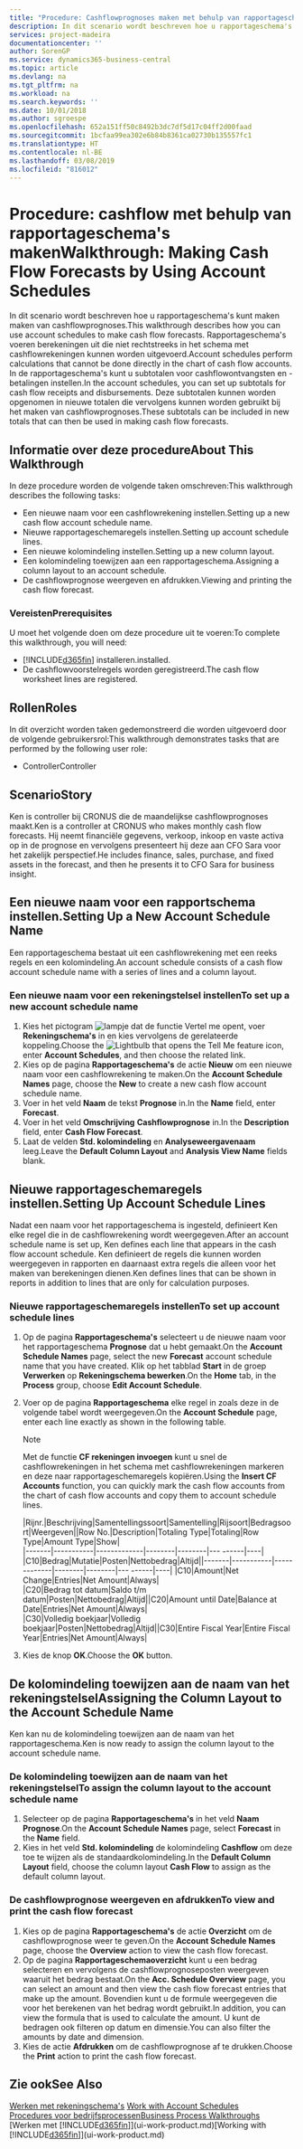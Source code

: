 ```yaml
---
title: "Procedure: Cashflowprognoses maken met behulp van rapportageschema's | Microsoft Docs"
description: In dit scenario wordt beschreven hoe u rapportageschema's kunt maken maken van cashflowprognoses. Rapportageschema's voeren berekeningen uit die niet rechtstreeks in het schema met cashflowrekeningen kunnen worden uitgevoerd. In de rapportageschema's kunt u subtotalen voor cashflowontvangsten en -betalingen instellen. Deze subtotalen kunnen worden opgenomen in nieuwe totalen die vervolgens kunnen worden gebruikt bij het maken van cashflowprognoses.
services: project-madeira
documentationcenter: ''
author: SorenGP
ms.service: dynamics365-business-central
ms.topic: article
ms.devlang: na
ms.tgt_pltfrm: na
ms.workload: na
ms.search.keywords: ''
ms.date: 10/01/2018
ms.author: sgroespe
ms.openlocfilehash: 652a151ff50c8492b3dc7df5d17c04ff2d00faad
ms.sourcegitcommit: 1bcfaa99ea302e6b84b8361ca02730b135557fc1
ms.translationtype: HT
ms.contentlocale: nl-BE
ms.lasthandoff: 03/08/2019
ms.locfileid: "816012"
---
```

# <a name="walkthrough-making-cash-flow-forecasts-by-using-account-schedules"></a><span data-ttu-id="39905-106">Procedure: cashflow met behulp van rapportageschema's maken</span><span class="sxs-lookup"><span data-stu-id="39905-106">Walkthrough: Making Cash Flow Forecasts by Using Account Schedules</span></span>
<span data-ttu-id="39905-107">In dit scenario wordt beschreven hoe u rapportageschema's kunt maken maken van cashflowprognoses.</span><span class="sxs-lookup"><span data-stu-id="39905-107">This walkthrough describes how you can use account schedules to make cash flow forecasts.</span></span> <span data-ttu-id="39905-108">Rapportageschema's voeren berekeningen uit die niet rechtstreeks in het schema met cashflowrekeningen kunnen worden uitgevoerd.</span><span class="sxs-lookup"><span data-stu-id="39905-108">Account schedules perform calculations that cannot be done directly in the chart of cash flow accounts.</span></span> <span data-ttu-id="39905-109">In de rapportageschema's kunt u subtotalen voor cashflowontvangsten en -betalingen instellen.</span><span class="sxs-lookup"><span data-stu-id="39905-109">In the account schedules, you can set up subtotals for cash flow receipts and disbursements.</span></span> <span data-ttu-id="39905-110">Deze subtotalen kunnen worden opgenomen in nieuwe totalen die vervolgens kunnen worden gebruikt bij het maken van cashflowprognoses.</span><span class="sxs-lookup"><span data-stu-id="39905-110">These subtotals can be included in new totals that can then be used in making cash flow forecasts.</span></span>  

## <a name="about-this-walkthrough"></a><span data-ttu-id="39905-111">Informatie over deze procedure</span><span class="sxs-lookup"><span data-stu-id="39905-111">About This Walkthrough</span></span>  
<span data-ttu-id="39905-112">In deze procedure worden de volgende taken omschreven:</span><span class="sxs-lookup"><span data-stu-id="39905-112">This walkthrough describes the following tasks:</span></span>  

- <span data-ttu-id="39905-113">Een nieuwe naam voor een cashflowrekening instellen.</span><span class="sxs-lookup"><span data-stu-id="39905-113">Setting up a new cash flow account schedule name.</span></span>  
- <span data-ttu-id="39905-114">Nieuwe rapportageschemaregels instellen.</span><span class="sxs-lookup"><span data-stu-id="39905-114">Setting up account schedule lines.</span></span>  
- <span data-ttu-id="39905-115">Een nieuwe kolomindeling instellen.</span><span class="sxs-lookup"><span data-stu-id="39905-115">Setting up a new column layout.</span></span>  
- <span data-ttu-id="39905-116">Een kolomindeling toewijzen aan een rapportageschema.</span><span class="sxs-lookup"><span data-stu-id="39905-116">Assigning a column layout to an account schedule.</span></span>  
- <span data-ttu-id="39905-117">De cashflowprognose weergeven en afdrukken.</span><span class="sxs-lookup"><span data-stu-id="39905-117">Viewing and printing the cash flow forecast.</span></span>  

### <a name="prerequisites"></a><span data-ttu-id="39905-118">Vereisten</span><span class="sxs-lookup"><span data-stu-id="39905-118">Prerequisites</span></span>  
<span data-ttu-id="39905-119">U moet het volgende doen om deze procedure uit te voeren:</span><span class="sxs-lookup"><span data-stu-id="39905-119">To complete this walkthrough, you will need:</span></span>  

- [!INCLUDE[d365fin](includes/d365fin_md.md)] <span data-ttu-id="39905-120">installeren.</span><span class="sxs-lookup"><span data-stu-id="39905-120">installed.</span></span>  
- <span data-ttu-id="39905-121">De cashflowvoorstelregels worden geregistreerd.</span><span class="sxs-lookup"><span data-stu-id="39905-121">The cash flow worksheet lines are registered.</span></span>  

## <a name="roles"></a><span data-ttu-id="39905-122">Rollen</span><span class="sxs-lookup"><span data-stu-id="39905-122">Roles</span></span>  
<span data-ttu-id="39905-123">In dit overzicht worden taken gedemonstreerd die worden uitgevoerd door de volgende gebruikersrol:</span><span class="sxs-lookup"><span data-stu-id="39905-123">This walkthrough demonstrates tasks that are performed by the following user role:</span></span>  

- <span data-ttu-id="39905-124">Controller</span><span class="sxs-lookup"><span data-stu-id="39905-124">Controller</span></span>  

## <a name="story"></a><span data-ttu-id="39905-125">Scenario</span><span class="sxs-lookup"><span data-stu-id="39905-125">Story</span></span>  
<span data-ttu-id="39905-126">Ken is controller bij CRONUS die de maandelijkse cashflowprognoses maakt.</span><span class="sxs-lookup"><span data-stu-id="39905-126">Ken is a controller at CRONUS who makes monthly cash flow forecasts.</span></span> <span data-ttu-id="39905-127">Hij neemt financiële gegevens, verkoop, inkoop en vaste activa op in de prognose en vervolgens presenteert hij deze aan CFO Sara voor het zakelijk perspectief.</span><span class="sxs-lookup"><span data-stu-id="39905-127">He includes finance, sales, purchase, and fixed assets in the forecast, and then he presents it to CFO Sara for business insight.</span></span>  

## <a name="setting-up-a-new-account-schedule-name"></a><span data-ttu-id="39905-128">Een nieuwe naam voor een rapportschema instellen.</span><span class="sxs-lookup"><span data-stu-id="39905-128">Setting Up a New Account Schedule Name</span></span>  
<span data-ttu-id="39905-129">Een rapportageschema bestaat uit een cashflowrekening met een reeks regels en een kolomindeling.</span><span class="sxs-lookup"><span data-stu-id="39905-129">An account schedule consists of a cash flow account schedule name with a series of lines and a column layout.</span></span>  

### <a name="to-set-up-a-new-account-schedule-name"></a><span data-ttu-id="39905-130">Een nieuwe naam voor een rekeningstelsel instellen</span><span class="sxs-lookup"><span data-stu-id="39905-130">To set up a new account schedule name</span></span>  

1.  <span data-ttu-id="39905-131">Kies het pictogram ![lampje dat de functie Vertel me opent](media/ui-search/search_small.png "Vertel me wat u wilt doen"), voer **Rekeningschema's** in en kies vervolgens de gerelateerde koppeling.</span><span class="sxs-lookup"><span data-stu-id="39905-131">Choose the ![Lightbulb that opens the Tell Me feature](media/ui-search/search_small.png "Tell me what you want to do") icon, enter **Account Schedules**, and then choose the related link.</span></span>  
2.  <span data-ttu-id="39905-132">Kies op de pagina **Rapportageschema's** de actie **Nieuw** om een nieuwe naam voor een cashflowrekening te maken.</span><span class="sxs-lookup"><span data-stu-id="39905-132">On the **Account Schedule Names** page, choose the **New** to create a new cash flow account schedule name.</span></span>  
3.  <span data-ttu-id="39905-133">Voer in het veld **Naam** de tekst **Prognose** in.</span><span class="sxs-lookup"><span data-stu-id="39905-133">In the **Name** field, enter **Forecast**.</span></span>  
4.  <span data-ttu-id="39905-134">Voer in het veld **Omschrijving** **Cashflowprognose** in.</span><span class="sxs-lookup"><span data-stu-id="39905-134">In the **Description** field, enter **Cash Flow Forecast**.</span></span>  
5.  <span data-ttu-id="39905-135">Laat de velden **Std. kolomindeling** en **Analyseweergavenaam** leeg.</span><span class="sxs-lookup"><span data-stu-id="39905-135">Leave the **Default Column Layout** and **Analysis View Name** fields blank.</span></span>  

## <a name="setting-up-account-schedule-lines"></a><span data-ttu-id="39905-136">Nieuwe rapportageschemaregels instellen.</span><span class="sxs-lookup"><span data-stu-id="39905-136">Setting Up Account Schedule Lines</span></span>  
<span data-ttu-id="39905-137">Nadat een naam voor het rapportageschema is ingesteld, definieert Ken elke regel die in de cashflowrekening wordt weergegeven.</span><span class="sxs-lookup"><span data-stu-id="39905-137">After an account schedule name is set up, Ken defines each line that appears in the cash flow account schedule.</span></span> <span data-ttu-id="39905-138">Ken definieert de regels die kunnen worden weergegeven in rapporten en daarnaast extra regels die alleen voor het maken van berekeningen dienen.</span><span class="sxs-lookup"><span data-stu-id="39905-138">Ken defines lines that can be shown in reports in addition to lines that are only for calculation purposes.</span></span>  

### <a name="to-set-up-account-schedule-lines"></a><span data-ttu-id="39905-139">Nieuwe rapportageschemaregels instellen</span><span class="sxs-lookup"><span data-stu-id="39905-139">To set up account schedule lines</span></span>  

1.  <span data-ttu-id="39905-140">Op de pagina **Rapportageschema's** selecteert u de nieuwe naam voor het rapportageschema **Prognose** dat u hebt gemaakt.</span><span class="sxs-lookup"><span data-stu-id="39905-140">On the **Account Schedule Names** page, select the new **Forecast** account schedule name that you have created.</span></span> <span data-ttu-id="39905-141">Klik op het tabblad **Start** in de groep **Verwerken** op **Rekeningschema bewerken**.</span><span class="sxs-lookup"><span data-stu-id="39905-141">On the **Home** tab, in the **Process** group, choose **Edit Account Schedule**.</span></span>  
2.  <span data-ttu-id="39905-142">Voer op de pagina **Rapportageschema** elke regel in zoals deze in de volgende tabel wordt weergegeven.</span><span class="sxs-lookup"><span data-stu-id="39905-142">On the **Account Schedule** page, enter each line exactly as shown in the following table.</span></span>  

    > [!NOTE]  
    >  <span data-ttu-id="39905-143">Met de functie **CF rekeningen invoegen** kunt u snel de cashflowrekeningen in het schema met cashflowrekeningen markeren en deze naar rapportageschemaregels kopiëren.</span><span class="sxs-lookup"><span data-stu-id="39905-143">Using the **Insert CF Accounts** function, you can quickly mark the cash flow accounts from the chart of cash flow accounts and copy them to account schedule lines.</span></span>  

    <span data-ttu-id="39905-144">|Rijnr.|Beschrijving|Samentellingssoort|Samentelling|Rijsoort|Bedragsoort|Weergeven|</span><span class="sxs-lookup"><span data-stu-id="39905-144">|Row No.|Description|Totaling Type|Totaling|Row Type|Amount Type|Show|</span></span>  
    <span data-ttu-id="39905-145">|-------|-----------|-------------|--------|--------|---  ------|----| |C10|Bedrag|Mutatie|Posten|Nettobedrag|Altijd|</span><span class="sxs-lookup"><span data-stu-id="39905-145">|-------|-----------|-------------|--------|--------|---  ------|----| |C10|Amount|Net Change|Entries|Net Amount|Always|</span></span>  
    <span data-ttu-id="39905-146">|C20|Bedrag tot datum|Saldo t/m datum|Posten|Nettobedrag|Altijd|</span><span class="sxs-lookup"><span data-stu-id="39905-146">|C20|Amount until Date|Balance at Date|Entries|Net Amount|Always|</span></span>  
    <span data-ttu-id="39905-147">|C30|Volledig boekjaar|Volledig boekjaar|Posten|Nettobedrag|Altijd|</span><span class="sxs-lookup"><span data-stu-id="39905-147">|C30|Entire Fiscal Year|Entire Fiscal Year|Entries|Net Amount|Always|</span></span>  

4.  <span data-ttu-id="39905-148">Kies de knop **OK**.</span><span class="sxs-lookup"><span data-stu-id="39905-148">Choose the **OK** button.</span></span>  

## <a name="assigning-the-column-layout-to-the-account-schedule-name"></a><span data-ttu-id="39905-149">De kolomindeling toewijzen aan de naam van het rekeningstelsel</span><span class="sxs-lookup"><span data-stu-id="39905-149">Assigning the Column Layout to the Account Schedule Name</span></span>  
<span data-ttu-id="39905-150">Ken kan nu de kolomindeling toewijzen aan de naam van het rapportageschema.</span><span class="sxs-lookup"><span data-stu-id="39905-150">Ken is now ready to assign the column layout to the account schedule name.</span></span>  

### <a name="to-assign-the-column-layout-to-the-account-schedule-name"></a><span data-ttu-id="39905-151">De kolomindeling toewijzen aan de naam van het rekeningstelsel</span><span class="sxs-lookup"><span data-stu-id="39905-151">To assign the column layout to the account schedule name</span></span>  

1.  <span data-ttu-id="39905-152">Selecteer op de pagina **Rapportageschema's** in het veld **Naam** **Prognose**.</span><span class="sxs-lookup"><span data-stu-id="39905-152">On the **Account Schedule Names** page, select **Forecast** in the **Name** field.</span></span>  
2.  <span data-ttu-id="39905-153">Kies in het veld **Std. kolomindeling** de kolomindeling **Cashflow** om deze toe te wijzen als de standaardkolomindeling.</span><span class="sxs-lookup"><span data-stu-id="39905-153">In the **Default Column Layout** field, choose the column layout **Cash Flow** to assign as the default column layout.</span></span>  

### <a name="to-view-and-print-the-cash-flow-forecast"></a><span data-ttu-id="39905-154">De cashflowprognose weergeven en afdrukken</span><span class="sxs-lookup"><span data-stu-id="39905-154">To view and print the cash flow forecast</span></span>  
1.  <span data-ttu-id="39905-155">Kies op de pagina **Rapportageschema's** de actie **Overzicht** om de cashflowprognose weer te geven.</span><span class="sxs-lookup"><span data-stu-id="39905-155">On the **Account Schedule Names** page, choose the **Overview** action to view the cash flow forecast.</span></span>  
2.  <span data-ttu-id="39905-156">Op de pagina **Rapportageschemaoverzicht** kunt u een bedrag selecteren en vervolgens de cashflowprognoseposten weergeven waaruit het bedrag bestaat.</span><span class="sxs-lookup"><span data-stu-id="39905-156">On the **Acc. Schedule Overview** page, you can select an amount and then view the cash flow forecast entries that make up the amount.</span></span> <span data-ttu-id="39905-157">Bovendien kunt u de formule weergegeven die voor het berekenen van het bedrag wordt gebruikt.</span><span class="sxs-lookup"><span data-stu-id="39905-157">In addition, you can view the formula that is used to calculate the amount.</span></span> <span data-ttu-id="39905-158">U kunt de bedragen ook filteren op datum en dimensie.</span><span class="sxs-lookup"><span data-stu-id="39905-158">You can also filter the amounts by date and dimension.</span></span>  
3.  <span data-ttu-id="39905-159">Kies de actie **Afdrukken** om de cashflowprognose af te drukken.</span><span class="sxs-lookup"><span data-stu-id="39905-159">Choose the **Print** action to print the cash flow forecast.</span></span>  

## <a name="see-also"></a><span data-ttu-id="39905-160">Zie ook</span><span class="sxs-lookup"><span data-stu-id="39905-160">See Also</span></span>  
 <span data-ttu-id="39905-161">[Werken met rekeningschema's](bi-how-work-account-schedule.md) </span><span class="sxs-lookup"><span data-stu-id="39905-161">[Work with Account Schedules](bi-how-work-account-schedule.md) </span></span>  
 [<span data-ttu-id="39905-162">Procedures voor bedrijfsprocessen</span><span class="sxs-lookup"><span data-stu-id="39905-162">Business Process Walkthroughs</span></span>](walkthrough-business-process-walkthroughs.md)  
 <span data-ttu-id="39905-163">[Werken met [!INCLUDE[d365fin](includes/d365fin_md.md)]](ui-work-product.md)</span><span class="sxs-lookup"><span data-stu-id="39905-163">[Working with [!INCLUDE[d365fin](includes/d365fin_md.md)]](ui-work-product.md)</span></span>
